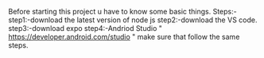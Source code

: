 Before starting this project u have to know some basic things.
Steps:-
  step1:-download the latest version of node js
  step2:-download the VS code.
  step3:-download expo
  step4:-Andriod Studio " https://developer.android.com/studio " make sure that follow the same steps.
